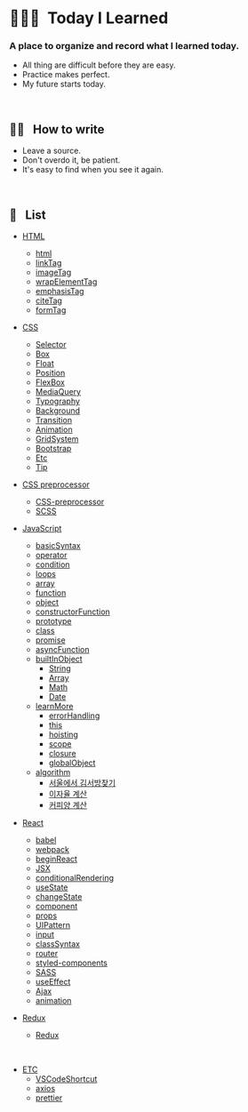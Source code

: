 # 👨🏻‍💻 &nbsp;Today I Learned

### A place to organize and record what I learned today.

- All thing are difficult before they are easy.
- Practice makes perfect.
- My future starts today.

<br />

## ✍🏼 &nbsp; How to write

- Leave a source.
- Don't overdo it, be patient.
- It's easy to find when you see it again.

<br />

## 📝 &nbsp; List

* [HTML](https://github.com/lightixxx/TIL/blob/master/CSS)
  - [html](https://github.com/lightixxx/TIL/blob/master/HTML/html.md)
  - [linkTag](https://github.com/lightixxx/TIL/blob/master/HTML/linkTag.md)
  - [imageTag](https://github.com/lightixxx/TIL/blob/master/HTML/imageTag.md)
  - [wrapElementTag](https://github.com/lightixxx/TIL/blob/master/HTML/wrapElementTag.md)
  - [emphasisTag](https://github.com/lightixxx/TIL/blob/master/HTML/emphasisTag.md)
  - [citeTag](https://github.com/lightixxx/TIL/blob/master/HTML/citeTag.md)
  - [formTag](https://github.com/lightixxx/TIL/blob/master/HTML/formTag.md)

* [CSS](https://github.com/lightixxx/TIL/blob/master/CSS)
  - [Selector](https://github.com/lightixxx/TIL/blob/master/CSS/Selector.md)
  - [Box](https://github.com/lightixxx/TIL/blob/master/CSS/Box.md)
  - [Float](https://github.com/lightixxx/TIL/blob/master/CSS/Float.md)
  - [Position](https://github.com/lightixxx/TIL/blob/master/CSS/Position.md)
  - [FlexBox](https://github.com/lightixxx/TIL/blob/master/CSS/FlexBox.md)
  - [MediaQuery](https://github.com/lightixxx/TIL/blob/master/CSS/MediaQuery.md)
  - [Typography](https://github.com/lightixxx/TIL/blob/master/CSS/Typography.md)
  - [Background](https://github.com/lightixxx/TIL/blob/master/CSS/Background.md)
  - [Transition](https://github.com/lightixxx/TIL/blob/master/CSS/Transition.md)
  - [Animation](https://github.com/lightixxx/TIL/blob/master/CSS/Animation.md)
  - [GridSystem](https://github.com/lightixxx/TIL/blob/master/CSS/GridSystem.md)
  - [Bootstrap](https://github.com/lightixxx/TIL/blob/master/CSS/Bootstrap.md)
  - [Etc](https://github.com/lightixxx/TIL/blob/master/CSS/Etc.md)
  - [Tip](https://github.com/lightixxx/TIL/blob/master/CSS/Tip.md)

* [CSS preprocessor](https://github.com/lightixxx/TIL/blob/master/CSS-preprocessor)
  - [CSS-preprocessor](https://github.com/lightixxx/TIL/blob/master/CSS/CSS-preprocessor.md)
  - [SCSS](https://github.com/lightixxx/TIL/blob/master/CSS/SCSS.md)

* [JavaScript](https://github.com/lightixxx/TIL/blob/master/JavaScript)
  - [basicSyntax](https://github.com/lightixxx/TIL/blob/master/JavaScript/basicSyntax.md)
  - [operator](https://github.com/lightixxx/TIL/blob/master/JavaScript/operator.md)
  - [condition](https://github.com/lightixxx/TIL/blob/master/JavaScript/condition.md)
  - [loops](https://github.com/lightixxx/TIL/blob/master/JavaScript/loops.md)
  - [array](https://github.com/lightixxx/TIL/blob/master/JavaScript/array.md)
  - [function](https://github.com/lightixxx/TIL/blob/master/JavaScript/function.md)
  - [object](https://github.com/lightixxx/TIL/blob/master/JavaScript/object.md)
  - [constructorFunction](https://github.com/lightixxx/TIL/blob/master/JavaScript/constructorFunction.md)
  - [prototype](https://github.com/lightixxx/TIL/blob/master/JavaScript/prototype.md)
  - [class](https://github.com/lightixxx/TIL/blob/master/JavaScript/class.md)
  - [promise](https://github.com/lightixxx/TIL/blob/master/JavaScript/promise.md)
  - [asyncFunction](https://github.com/lightixxx/TIL/blob/master/JavaScript/asyncFunction.md)
  - [builtInObject](https://github.com/lightixxx/TIL/blob/master/JavaScript/builtInObject)
    * [String](https://github.com/lightixxx/TIL/blob/master/JavaScript/builtInObject/String.md)
    * [Array](https://github.com/lightixxx/TIL/blob/master/JavaScript/builtInObject/Array.md)
    * [Math](https://github.com/lightixxx/TIL/blob/master/JavaScript/builtInObject/Math.md)
    * [Date](https://github.com/lightixxx/TIL/blob/master/JavaScript/builtInObject/Date.md)
  - [learnMore](https://github.com/lightixxx/TIL/blob/master/JavaScript/learnMore.md)
    * [errorHandling](https://github.com/lightixxx/TIL/blob/master/JavaScript/learnMore/errorHandling.md)
    * [this](https://github.com/lightixxx/TIL/blob/master/JavaScript/learnMore/this.md)
    * [hoisting](https://github.com/lightixxx/TIL/blob/master/JavaScript/learnMore/hoisting.md)
    * [scope](https://github.com/lightixxx/TIL/blob/master/JavaScript/learnMore/scope.md)
    * [closure](https://github.com/lightixxx/TIL/blob/master/JavaScript/learnMore/closure.md)
    * [globalObject](https://github.com/lightixxx/TIL/blob/master/JavaScript/learnMore/globalObject.md)
  - [algorithm](https://github.com/lightixxx/TIL/blob/master/JavaScript/Algorithm/README.md)
     * [서울에서 김서방찾기](https://github.com/lightixxx/TIL/blob/master/JavaScript/Algorithm/findMrKim.md)
     * [이자율 계산](https://github.com/lightixxx/TIL/blob/master/JavaScript/Algorithm/interestRate.md)
     * [커피양 계산](https://github.com/lightixxx/TIL/blob/master/JavaScript/Algorithm/refillCoffee.md)


* [React](https://github.com/lightixxx/TIL/blob/master/React)
  - [babel](https://github.com/lightixxx/TIL/blob/master/React/babel.md)
  - [webpack](https://github.com/lightixxx/TIL/blob/master/React/webpack.md)
  - [beginReact](https://github.com/lightixxx/TIL/blob/master/React/beginReact.md)
  - [JSX](https://github.com/lightixxx/TIL/blob/master/React/JSX.md)
  - [conditionalRendering](https://github.com/lightixxx/TIL/blob/master/React/conditionalRendering.md)
  - [useState](https://github.com/lightixxx/TIL/blob/master/React/useState.md)
  - [changeState](https://github.com/lightixxx/TIL/blob/master/React/changeState.md)
  - [component](https://github.com/lightixxx/TIL/blob/master/React/component.md)
  - [props](https://github.com/lightixxx/TIL/blob/master/React/props.md)
  - [UIPattern](https://github.com/lightixxx/TIL/blob/master/React/UIPattern.md)
  - [input](https://github.com/lightixxx/TIL/blob/master/React/input.md)
  - [classSyntax](https://github.com/lightixxx/TIL/blob/master/React/classSyntax.md)
  - [router](https://github.com/lightixxx/TIL/blob/master/React/router.md)
  - [styled-components](https://github.com/lightixxx/TIL/blob/master/React/styled-components.md)
  - [SASS](https://github.com/lightixxx/TIL/blob/master/React/SASS.md)
  - [useEffect](https://github.com/lightixxx/TIL/blob/master/React/useEffect.md)
  - [Ajax](https://github.com/lightixxx/TIL/blob/master/React/Ajax.md)
  - [animation](https://github.com/lightixxx/TIL/blob/master/React/animation.md)

* [Redux](https://github.com/lightixxx/TIL/blob/master/Redux)
  - [Redux](https://github.com/lightixxx/TIL/blob/master/Redux/Redux.md)

<br />

* [ETC](https://github.com/lightixxx/TIL/blob/master/ETC)
  - [VSCodeShortcut](https://github.com/lightixxx/TIL/blob/master/ETC/VScodeShortcut.md)
  - [axios](https://github.com/lightixxx/TIL/blob/master/ETC/axios.md)
  - [prettier](https://github.com/lightixxx/TIL/blob/master/ETC/prettier.md)